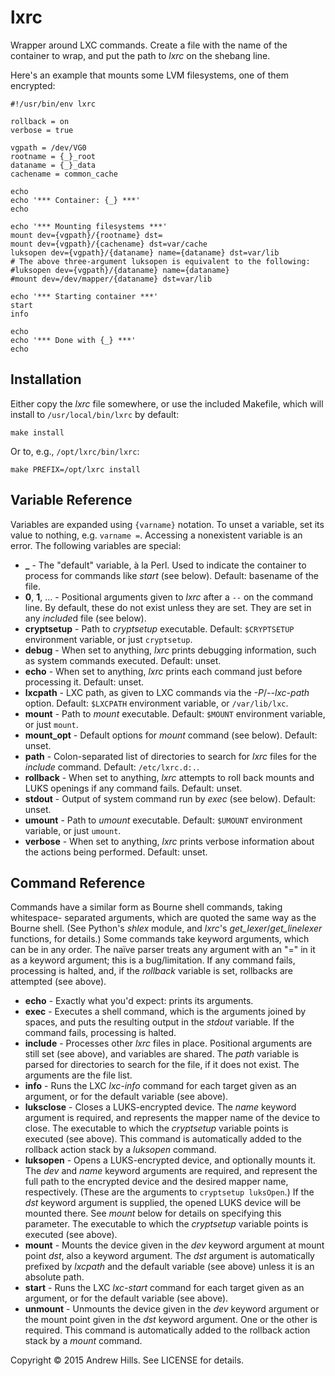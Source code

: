 # lxrc

Wrapper around LXC commands. Create a file with the name of the container to
wrap, and put the path to *lxrc* on the shebang line.

Here's an example that mounts some LVM filesystems, one of them encrypted:

```
#!/usr/bin/env lxrc

rollback = on
verbose = true

vgpath = /dev/VG0
rootname = {_}_root
dataname = {_}_data
cachename = common_cache

echo
echo '*** Container: {_} ***'
echo

echo '*** Mounting filesystems ***'
mount dev={vgpath}/{rootname} dst=
mount dev={vgpath}/{cachename} dst=var/cache
luksopen dev={vgpath}/{dataname} name={dataname} dst=var/lib
# The above three-argument luksopen is equivalent to the following:
#luksopen dev={vgpath}/{dataname} name={dataname}
#mount dev=/dev/mapper/{dataname} dst=var/lib

echo '*** Starting container ***'
start
info

echo
echo '*** Done with {_} ***'
echo

```

## Installation

Either copy the *lxrc* file somewhere, or use the included Makefile, which will
install to `/usr/local/bin/lxrc` by default:

```
make install
```

Or to, e.g., `/opt/lxrc/bin/lxrc`:

```
make PREFIX=/opt/lxrc install
```

## Variable Reference

Variables are expanded using `{varname}` notation. To unset a variable, set its
value to nothing, e.g. `varname =`. Accessing a nonexistent variable is an
error. The following variables are special:

* **_** - The "default" variable, à la Perl. Used to indicate the container to
          process for commands like *start* (see below). Default: basename of
          the file.
* **0**, **1**, … - Positional arguments given to *lxrc* after a `--` on the
                    command line. By default, these do not exist unless they
                    are set. They are set in any *include*d file (see below).
* **cryptsetup** - Path to *cryptsetup* executable. Default: `$CRYPTSETUP`
                   environment variable, or just `cryptsetup`.
* **debug** - When set to anything, *lxrc* prints debugging information, such
              as system commands executed. Default: unset.
* **echo** - When set to anything, *lxrc* prints each command just before
             processing it. Default: unset.
* **lxcpath** - LXC path, as given to LXC commands via the *-P*/*--lxc-path*
                option. Default: `$LXCPATH` environment variable, or
                `/var/lib/lxc`.
* **mount** - Path to *mount* executable. Default: `$MOUNT` environment
              variable, or just `mount`.
* **mount_opt** - Default options for *mount* command (see below). Default:
                  unset.
* **path** - Colon-separated list of directories to search for *lxrc* files for
             the *include* command. Default: `/etc/lxrc.d:.`.
* **rollback** - When set to anything, *lxrc* attempts to roll back mounts and
                 LUKS openings if any command fails. Default: unset.
* **stdout** - Output of system command run by *exec* (see below). Default:
               unset.
* **umount** - Path to *umount* executable. Default: `$UMOUNT` environment
               variable, or just `umount`.
* **verbose** - When set to anything, *lxrc* prints verbose information about
                the actions being performed. Default: unset.

## Command Reference

Commands have a similar form as Bourne shell commands, taking whitespace-
separated arguments, which are quoted the same way as the Bourne shell. (See
Python's *shlex* module, and *lxrc*'s *get_lexer*/*get_linelexer* functions,
for details.) Some commands take keyword arguments, which can be in any order.
The naïve parser treats any argument with an "=" in it as a keyword argument;
this is a bug/limitation. If any command fails, processing is halted, and, if
the *rollback* variable is set, rollbacks are attempted (see above).

* **echo** - Exactly what you'd expect: prints its arguments.
* **exec** - Executes a shell command, which is the arguments joined by
             spaces, and puts the resulting output in the *stdout* variable. If
             the command fails, processing is halted.
* **include** - Processes other *lxrc* files in place. Positional arguments are
                still set (see above), and variables are shared. The *path*
                variable is parsed for directories to search for the file, if
                it does not exist. The arguments are the file list.
* **info** - Runs the LXC *lxc-info* command for each target given as an
             argument, or for the default variable (see above).
* **luksclose** - Closes a LUKS-encrypted device. The *name* keyword argument
                  is required, and represents the mapper name of the device to
                  close. The executable to which the *cryptsetup* variable
                  points is executed (see above). This command is automatically
                  added to the rollback action stack by a *luksopen* command.
* **luksopen** - Opens a LUKS-encrypted device, and optionally mounts it. The
                 *dev* and *name* keyword arguments are required, and represent
                 the full path to the encrypted device and the desired mapper
                 name, respectively. (These are the arguments to `cryptsetup
                 luksOpen`.) If the *dst* keyword argument is supplied, the
                 opened LUKS device will be mounted there. See *mount* below
                 for details on specifying this parameter. The executable to
                 which the *cryptsetup* variable points is executed (see
                 above).
* **mount** - Mounts the device given in the *dev* keyword argument at mount
              point *dst*, also a keyword argument. The *dst* argument is
              automatically prefixed by *lxcpath* and the default variable (see
              above) unless it is an absolute path.
* **start** - Runs the LXC *lxc-start* command for each target given as an
              argument, or for the default variable (see above).
* **unmount** - Unmounts the device given in the *dev* keyword argument or the
                mount point given in the *dst* keyword argument. One or the
                other is required. This command is automatically added to the
                rollback action stack by a *mount* command.

Copyright © 2015 Andrew Hills. See LICENSE for details.
